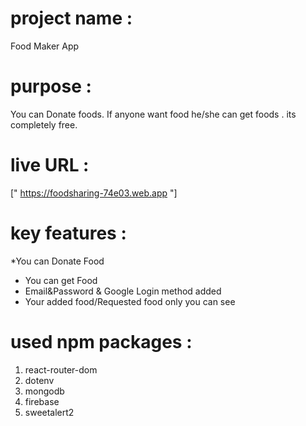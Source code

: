 # project name :
 Food Maker App
 # purpose :
 You can Donate foods. If anyone want food he/she can get foods . its completely free.
 # live URL : 
 [" https://foodsharing-74e03.web.app "]
# key features :
*You can Donate Food
* You can get Food
* Email&Password & Google Login method added
* Your added food/Requested food only you can see
# used npm packages :
1) react-router-dom
2) dotenv
3) mongodb
5) firebase
6) sweetalert2